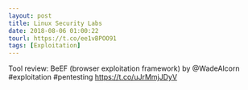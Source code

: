 ```yaml
---
layout: post
title: Linux Security Labs
date: 2018-08-06 01:00:22
tourl: https://t.co/ee1vBPOO91
tags: [Exploitation]
---
```

Tool review: BeEF (browser exploitation framework) by @WadeAlcorn #exploitation #pentesting https://t.co/uJrMmjJDyV